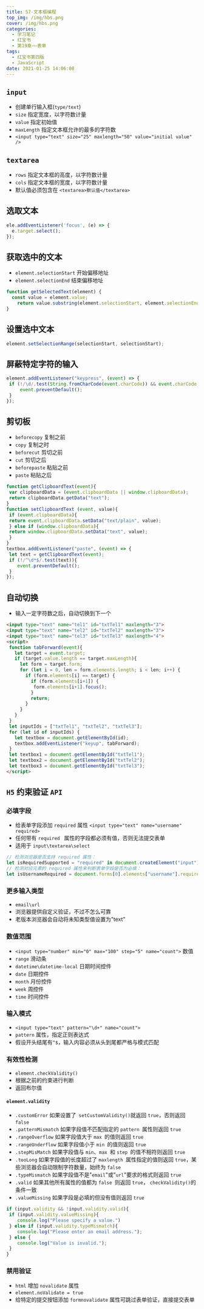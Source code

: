 ```yaml
---
title: 57-文本框编程
top_img: /img/hbs.png
cover: /img/hbs.png
categories:
  - 学习笔记
  - 红宝书
  - 第19章——表单
tags:
  - 红宝书第四版
  - JavaScript
date: 2021-01-25 14:06:08
---
```


## `input`

- 创建单行输入框(`type/text`)
- `size` 指定宽度，以字符数计量
- `value` 指定初始值
- `maxLength` 指定文本框允许的最多的字符数
- `<input type="text" size="25" maxlength="50" value="initial value" />`

## `textarea`

- `rows` 指定文本框的高度，以字符数计量
- `cols` 指定文本框的宽度，以字符数计量
- 默认值必须包含在 `<textarea>默认值</textarea>`

## 选取文本

```js
ele.addEventListener('focus', (e) => {
  e.target.select();
});
```

## 获取选中的文本

- `element.selectionStart` 开始偏移地址
- `element.selectionEnd` 结束偏移地址

```js
function getSelectedText(element) {
  const value = element.value;
	return value.substring(element.selectionStart, element.selectionEnd);
} 
```

## 设置选中文本

```js
element.setSelectionRange(selectionStart, selectionStart);
```

## 屏蔽特定字符的输入

```js
element.addEventListener("keypress", (event) => {
 if (!/\d/.test(String.fromCharCode(event.charCode)) && event.charCode > 9 && !event.ctrlKey){
	 event.preventDefault();
 }
}); 
```

## 剪切板

- `beforecopy` 复制之前
- `copy` 复制之时
- `beforecut` 剪切之前
- `cut` 剪切之后
- `beforepaste` 粘贴之前
- `paste` 粘贴之后

```js
function getClipboardText(event){
 var clipboardData = (event.clipboardData || window.clipboardData);
 return clipboardData.getData("text");
}
function setClipboardText (event, value){
 if (event.clipboardData){
 return event.clipboardData.setData("text/plain", value);
 } else if (window.clipboardData){
 return window.clipboardData.setData("text", value);
 }
}
textbox.addEventListener("paste", (event) => {
 let text = getClipboardText(event);
 if (!/^\d*$/.test(text)){
 	event.preventDefault(); 
 }
});
```

## 自动切换

- 输入一定字符数之后，自动切换到下一个

```html
<input type="text" name="tel1" id="txtTel1" maxlength="3">
<input type="text" name="tel2" id="txtTel2" maxlength="3">
<input type="text" name="tel3" id="txtTel3" maxlength="4"> 
<script>
 function tabForward(event){
   let target = event.target;
   if (target.value.length == target.maxLength){
     let form = target.form;
     for (let i = 0, len = form.elements.length; i < len; i++) {
       if (form.elements[i] == target) {
         if (form.elements[i+1]) {
          form.elements[i+1].focus();
         }
         return;
       }
     }
   }
 }
 let inputIds = ["txtTel1", "txtTel2", "txtTel3"];
 for (let id of inputIds) {
   let textbox = document.getElementById(id);
   textbox.addEventListener("keyup", tabForward);
 }
 let textbox1 = document.getElementById("txtTel1");
 let textbox2 = document.getElementById("txtTel2");
 let textbox3 = document.getElementById("txtTel3");
</script>
```

## `H5` 约束验证 `API`

### 必填字段

- 给表单字段添加 `required` 属性 `<input type="text" name="username" required>`
- 任何带有 `required ` 属性的字段都必须有值，否则无法提交表单
- 适用于 `input\textarea\select`

```js
// 检测浏览器是否支持 required 属性：
let isRequiredSupported = "required" in document.createElement("input"); 
// 检测对应元素的 required 属性来判断表单字段是否为必填：
let isUsernameRequired = document.forms[0].elements["username"].required; 
```

### 更多输入类型

- `email\url`
- 浏览器提供自定义验证，不过不怎么可靠
- 老版本浏览器会自动将未知类型值设置为"text"

### 数值范围

- `<input type="number" min="0" max="100" step="5" name="count">` 数值
- `range` 滑动条
- `datetime\datetime-local` 日期时间控件
- `date` 日期控件
- `month` 月份控件
- `week` 周控件
- `time` 时间控件

### 输入模式

- `<input type="text" pattern="\d+" name="count">`
- `pattern` 属性，指定正则表达式
- 假设开头结尾有`^$`，输入内容必须从头到尾都严格与模式匹配

### 有效性检测

- `element.checkValidity()`
- 根据之前的约束进行判断
- 返回布尔值

#### `element.validity`

- `.customError` 如果设置了` setCustomValidity()`就返回 `true`，否则返回 `false`
- `.patternMismatch` 如果字段值不匹配指定的 `pattern `属性则返回 `true`
- `.rangeOverflow` 如果字段值大于 `max `的值则返回 `true`
- `.rangeUnderflow` 如果字段值小于 `min `的值则返回 `true`
- `.stepMisMatch` 如果字段值与 `min`、`max `和 `step `的值不相符则返回 `true`
- `.tooLong` 如果字段值的长度超过了 `maxlength `属性指定的值则返回 `true`，某些浏览器会自动限制字符数量，始终为 `false`
- `.typeMismatch` 如果字段值不是"`email`"或"`url`"要求的格式则返回 `true`
- `.valid` 如果其他所有属性的值都为 `false `则返回 `true`， `checkValidity()`的条件一致
- `.valueMissing` 如果字段是必填的但没有值则返回 `true`

```js
if (input.validity && !input.validity.valid){
 if (input.validity.valueMissing){
 	console.log("Please specify a value.")
 } else if (input.validity.typeMismatch){
 	console.log("Please enter an email address.");
 } else {
 	console.log("Value is invalid.");
 }
} 
```

### 禁用验证

- `html` 增加 `novalidate` 属性
- `element.noValidate = true`
- 给特定的提交按钮添加 `formnovalidate` 属性可跳过表单验证，直接提交表单